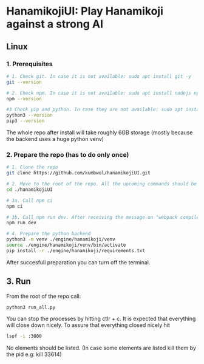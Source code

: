 # HanamikojiUI: Play Hanamikoji against a strong AI

## Linux

### 1. Prerequisites
```bash
# 1. Check git. In case it is not available: sudo apt install git -y
git --version 

# 2. Check npm. In case it is not available: sudo apt install nodejs npm -y
npm --version

#3 Check pip and python. In case they are not available: sudo apt install python3 python3-pip -y
python3 --version
pip3 --version
```
The whole repo after install will take roughly 6GB storage (mostly because the backend uses a huge python venv)

### 2. Prepare the repo (has to do only once)
```bash
# 1. Clone the repo
git clone https://github.com/kumbwol/hanamikojiUI.git

# 2. Move to the root of the repo. All the upcoming commands should be called from here.
cd ./hanamikojiUI

# 3a. Call npm ci
npm ci

# 3b. Call npm run dev. After receiving the message on "webpack compiled successfully" you can hit Ctrl + c to get back terminal
npm run dev

# 4. Prepare the python backend
python3 -m venv ./engine/hanamikoji/venv
source ./engine/hanamikoji/venv/bin/activate
pip install -r ./engine/hanamikoji/requirements.txt
```

After succesfull preparation you can turn off the terminal.


## 3. Run
From the root of the repo call:
```bash
python3 run_all.py
```

You can stop the processes by hitting ctlr + c. It is expected that everything will close down nicely.
To assure that everything closed nicely hit
```bash
lsof -i :3000
```
No elements should be listed. (In case some elements are listed kill them by the pid e.g: kill 33614)

